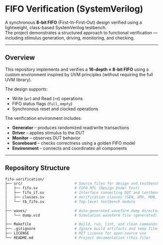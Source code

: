 # FIFO Verification (SystemVerilog)

A synchronous **8-bit FIFO** (First-In-First-Out) design verified using a lightweight, class-based SystemVerilog testbench.  
The project demonstrates a structured approach to functional verification — including stimulus generation, driving, monitoring, and checking.

---

## Overview

This repository implements and verifies a **16-depth × 8-bit FIFO** using a custom environment inspired by UVM principles (without requiring the full UVM library).

The design supports:
- Write (`wr`) and Read (`rd`) operations
- FIFO status flags (`full`, `empty`)
- Synchronous reset and clocked operations

The verification environment includes:
- **Generator** – produces randomized read/write transactions  
- **Driver** – applies stimulus to the DUT  
- **Monitor** – observes DUT behavior  
- **Scoreboard** – checks correctness using a golden FIFO model  
- **Environment** – connects and coordinates all components  

---

## Repository Structure
```bash
fifo-verification/
├── src/                        # Source files for design and testbench
│   ├── fifo.sv                 # FIFO RTL (Design Under Test)
│   ├── fifo_if.sv              # Interface connecting DUT and testbench
│   ├── classes.sv              # Verification classes (GEN, DRV, MON, SCO, ENV)
│   └── tb_fifo.sv              # Top-level testbench module
│
├── waves/                      # Auto-generated waveform dump directory (created after simulation)
│   └── dump.vcd                # Simulation waveform file (generated)
│
├── Makefile                    # Build, run, lint, and clean commands
├── .gitignore                  # Ignore build artifacts and temp files
├── LICENSE                     # MIT License for open-source use
└── README.md                   # Project documentation (this file)
